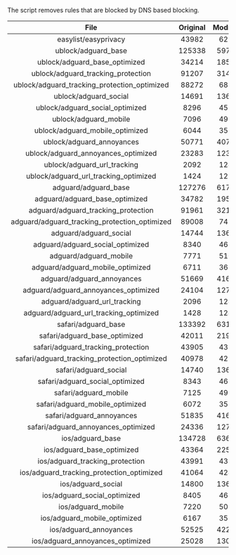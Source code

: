 The script removes rules that are blocked by DNS based blocking.


| File | Original | Modified |
|:----:|:-----:|:-----:|
| easylist/easyprivacy | 43982 | 6279 |
| ublock/adguard_base | 125338 | 59723 |
| ublock/adguard_base_optimized | 34214 | 18534 |
| ublock/adguard_tracking_protection | 91207 | 31425 |
| ublock/adguard_tracking_protection_optimized | 88272 | 6810 |
| ublock/adguard_social | 14691 | 13615 |
| ublock/adguard_social_optimized | 8296 | 4595 |
| ublock/adguard_mobile | 7096 | 4927 |
| ublock/adguard_mobile_optimized | 6044 | 3527 |
| ublock/adguard_annoyances | 50771 | 40781 |
| ublock/adguard_annoyances_optimized | 23283 | 12316 |
| ublock/adguard_url_tracking | 2092 | 1241 |
| ublock/adguard_url_tracking_optimized | 1424 | 1238 |
| adguard/adguard_base | 127276 | 61759 |
| adguard/adguard_base_optimized | 34782 | 19559 |
| adguard/adguard_tracking_protection | 91961 | 32127 |
| adguard/adguard_tracking_protection_optimized | 89008 | 7498 |
| adguard/adguard_social | 14744 | 13676 |
| adguard/adguard_social_optimized | 8340 | 4639 |
| adguard/adguard_mobile | 7771 | 5100 |
| adguard/adguard_mobile_optimized | 6711 | 3694 |
| adguard/adguard_annoyances | 51669 | 41603 |
| adguard/adguard_annoyances_optimized | 24104 | 12716 |
| adguard/adguard_url_tracking | 2096 | 1246 |
| adguard/adguard_url_tracking_optimized | 1428 | 1243 |
| safari/adguard_base | 133392 | 63146 |
| safari/adguard_base_optimized | 42011 | 21989 |
| safari/adguard_tracking_protection | 43905 | 4384 |
| safari/adguard_tracking_protection_optimized | 40978 | 4238 |
| safari/adguard_social | 14740 | 13666 |
| safari/adguard_social_optimized | 8343 | 4629 |
| safari/adguard_mobile | 7125 | 4963 |
| safari/adguard_mobile_optimized | 6072 | 3558 |
| safari/adguard_annoyances | 51835 | 41694 |
| safari/adguard_annoyances_optimized | 24336 | 12786 |
| ios/adguard_base | 134728 | 63665 |
| ios/adguard_base_optimized | 43364 | 22506 |
| ios/adguard_tracking_protection | 43991 | 4392 |
| ios/adguard_tracking_protection_optimized | 41064 | 4246 |
| ios/adguard_social | 14800 | 13698 |
| ios/adguard_social_optimized | 8405 | 4643 |
| ios/adguard_mobile | 7220 | 5005 |
| ios/adguard_mobile_optimized | 6167 | 3597 |
| ios/adguard_annoyances | 52525 | 42276 |
| ios/adguard_annoyances_optimized | 25028 | 13075 |
